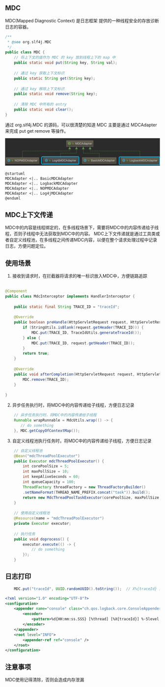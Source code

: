 ## MDC

MDC(Mapped Diagnostic Context) 是日志框架 提供的一种线程安全的存放诊断日志的容器。
```java
/**
 * @see org.slf4j.MDC
 */
public class MDC {
    // 将上下文的值作为 MDC 的 key 放到线程上下的 map 中
    public static void put(String key, String val);

    // 通过 key 获取上下文标识
    public static String get(String key);

    // 通过 key 移除上下文标识
    public static void remove(String key);

    // 清除 MDC 中所有的 entry
    public static void clear();
}
```
通过 org.slf4j.MDC 的源码，可以很清楚的知道 MDC 主要是通过 MDCAdapter 来完成 put get remove 等操作。

![img.png](img.png)

```puml
@startuml
MDCAdapter <|.. BasicMDCAdapter
MDCAdapter <|.. LogbackMDCAdapter
MDCAdapter <|.. NOPMDCAdapter
MDCAdapter <|.. Log4jMDCAdapter
@enduml
```


## MDC上下文传递

MDC中的内容是线程绑定的，在多线程场景下，需要将MDC中的内容传递给子线程，否则子线程中无法获取到MDC中的内容。
MDC上下文传递就是通过工具类或者自定义线程池，在多线程之间传递MDC内容，以便在整个请求处理过程中记录日志，方便问题定位。

## 使用场景

1. 接收到请求时，在拦截器将请求的唯一标识放入MDC中，方便链路追踪
```java

@Component
public class MdcInterceptor implements HandlerInterceptor {

    public static final String TRACE_ID = "traceId";

    @Override
    public boolean preHandle(HttpServletRequest request, HttpServletResponse response, Object handler)  {
        if (StringUtils.isBlank(request.getHeader(TRACE_ID))) {
            MDC.put(TRACE_ID, TraceIdUtils.generateTraceId());
        } else {
            MDC.put(TRACE_ID, request.getHeader(TRACE_ID));
        }
        return true;
    }

    @Override
    public void afterCompletion(HttpServletRequest request, HttpServletResponse response, Object handler, Exception ex) {
        MDC.remove(TRACE_ID);
    }

}

```
2. 异步任务执行时，将MDC中的内容传递给子线程，方便日志记录
```java
    // 异步任务执行时，将MDC中的内容传递给子线程
    Runnable wrapRunnable = MdcUtils.wrap(() -> {
       // do something
    }, MDC.getCopyOfContextMap());
```
3. 自定义线程池执行任务时，将MDC中的内容传递给子线程，方便日志记录

```java
    // 自定义线程池
    @Bean("mdcThreadPoolExecutor")
    public Executor mdcThreadPoolExecutor() {
        int corePoolSize = 5;
        int maxPollSize = 10;
        int keepAliveSeconds = 60;
        int queueCapacity = 100;
        ThreadFactory threadFactory = new ThreadFactoryBuilder()
        .setNameFormat(THREAD_NAME_PREFIX.concat("task")).build();
        return new MdcThreadPoolTaskExecutor(corePoolSize, maxPollSize, keepAliveSeconds, TimeUnit.SECONDS, new LinkedBlockingDeque<>(queueCapacity), threadFactory, new ThreadPoolExecutor.AbortPolicy());
    }
    
    // 使用自定义线程池
    @Resource(name = "mdcThreadPoolExecutor")
    private Executor executor;
    
    // 执行任务
    public void doprocess() {
        executor.execute(() -> {
            // do something
        });
    }

```

## 日志打印

```java
    MDC.put("traceId", UUID.randomUUID().toString());  // X%{traceId} 为日志文件中打印的内容
``` 

```xml 
<?xml version="1.0" encoding="UTF-8"?>
<configuration>
    <appender name="console" class="ch.qos.logback.core.ConsoleAppender">
        <encoder>
            <pattern>%d{HH:mm:ss.SSS} [%thread] [%X{traceId}] %-5level %logger{36} - %msg%n</pattern>
        </encoder>
    </appender>
    <root level="INFO">
        <appender-ref ref="console" />
    </root>
</configuration>
```

## 注意事项

MDC使用记得清除，否则会造成内存泄漏
